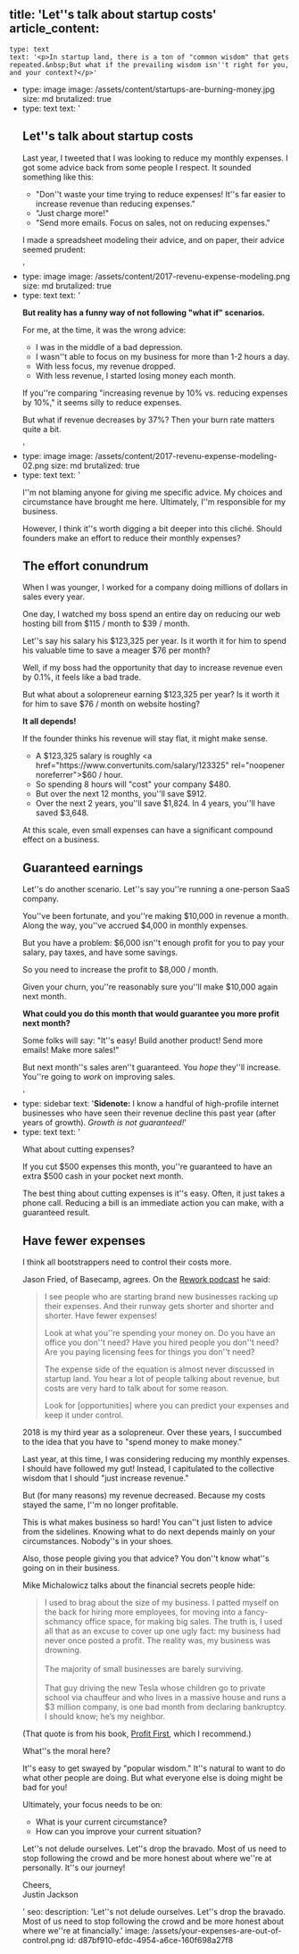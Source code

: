 title: 'Let''s talk about startup costs'
article_content:
  -
    type: text
    text: '<p>In startup land, there is a ton of "common wisdom" that gets repeated.&nbsp;But what if the prevailing wisdom isn''t right for you, and your context?</p>'
  -
    type: image
    image: /assets/content/startups-are-burning-money.jpg
    size: md
    brutalized: true
  -
    type: text
    text: '<h2>Let''s talk about startup costs</h2><p>Last year, I tweeted that I was looking to reduce my monthly expenses. I got some advice back from some people I respect. It sounded something like this:</p><ul><li>"Don''t waste your time trying to reduce expenses! It''s far easier to increase revenue than reducing expenses."</li><li>"Just charge more!"</li><li>"Send more emails. Focus on sales, not on reducing expenses."</li></ul><p>I made a spreadsheet modeling their advice, and on paper, their advice seemed prudent:</p>'
  -
    type: image
    image: /assets/content/2017-revenu-expense-modeling.png
    size: md
    brutalized: true
  -
    type: text
    text: '<p><b>But reality has a funny way of not following "what if" scenarios.</b></p><p>For me, at the time, it was the wrong advice:</p><ul><li>I was in the middle of a bad depression.</li><li>I wasn''t able to focus on my business for more than 1-2 hours a day.</li><li>With less focus, my revenue dropped.</li><li>With less revenue, I started losing money each month.</li></ul><p>If you''re comparing "increasing revenue by 10% vs. reducing expenses by 10%," it seems silly to reduce expenses.</p><p>But what if revenue decreases by 37%? Then your burn rate matters quite a bit.</p>'
  -
    type: image
    image: /assets/content/2017-revenu-expense-modeling-02.png
    size: md
    brutalized: true
  -
    type: text
    text: '<p>I''m not blaming anyone for giving me specific advice. My choices and circumstance have brought me here. Ultimately, I''m responsible for my business.</p><p>However, I think it''s worth digging a bit deeper into this cliché. Should founders make an effort to reduce their monthly expenses?</p><h2>The effort conundrum</h2><p>When I was younger, I worked for a company doing millions of dollars in sales every year.</p><p>One day, I watched my boss spend an entire day on reducing our web hosting bill from $115 / month to $39 / month.</p><p>Let''s say his salary his $123,325 per year. Is it worth it for him to spend his valuable time to save a meager $76 per month?</p><p>Well, if my boss had the opportunity that day to increase revenue even by 0.1%, it feels like a bad trade.</p><p>But what about a solopreneur earning $123,325 per year? Is it worth it for him to save $76 / month on website hosting?</p><p><b>It all depends!</b></p><p>If the founder thinks his revenue will stay flat, it might make sense.</p><ul><li>A $123,325 salary is roughly <a href="https://www.convertunits.com/salary/123325" rel="noopener noreferrer">$60 / hour</a>.</li><li>So spending 8 hours will "cost" your company $480.</li><li>But over the next 12 months, you''ll save $912.</li><li>Over the next 2 years, you''ll save $1,824. In 4 years, you''ll have saved $3,648.</li></ul><p>At this scale, even small expenses can have a significant compound effect on a business.</p><h2>Guaranteed earnings</h2><p>Let''s do another scenario. Let''s say you''re running a one-person SaaS company.</p><p>You''ve been fortunate, and you''re making $10,000 in revenue a month. Along the way, you''ve accrued $4,000 in monthly expenses.</p><p>But you have a problem: $6,000 isn''t enough profit for you to pay your salary, pay taxes, and have some savings.</p><p>So you need to increase the profit to $8,000 / month.</p><p>Given your churn, you''re reasonably sure you''ll make $10,000 again next month.</p><p><strong>What could you do this month that would guarantee you more profit next month?</strong></p><p>Some folks will say: "It''s easy! Build another product! Send more emails! Make more sales!"</p><p>But next month''s sales aren''t guaranteed. You <em>hope</em> they''ll increase. You''re going to <em>work</em> on improving sales.</p>'
  -
    type: sidebar
    text: '**Sidenote:** I know a handful of high-profile internet businesses who have seen their revenue decline this past year (after years of growth). <em>Growth is not guaranteed!</em>'
  -
    type: text
    text: '<p>What about cutting expenses?</p><p>If you cut $500 expenses this month, you''re guaranteed to have an extra $500 cash in your pocket next month.<br></p><p>The best thing about cutting expenses is it''s easy. Often, it just takes a phone call. Reducing a bill is an immediate action you can make, with a guaranteed result.</p><h2>Have fewer expenses</h2><p>I think all bootstrappers need to control their costs more.</p><p>Jason Fried, of Basecamp, agrees. On the <a href="https://rework.fm/rework-mailbag-3/">Rework podcast</a> he said:</p><blockquote><p>I see people who are starting brand new businesses racking up their expenses. And their runway gets shorter and shorter and shorter. Have fewer expenses! </p><p>Look at what you''re spending your money on. Do you have an office you don''t need? Have you hired people you don''t need? Are you paying licensing fees for things you don''t need?</p><p>The expense side of the equation is almost never discussed in startup land. You hear a lot of people talking about revenue, but costs are very hard to talk about for some reason.</p><p>Look for [opportunities] where you can predict your expenses and keep it under control.</p></blockquote><p>2018 is my third year as a solopreneur. Over these years, I succumbed to the idea that you have to "spend money to make money."</p><p>Last year, at this time, I was considering reducing my monthly expenses. I should have followed my gut! Instead, I capitulated to the collective wisdom that I should "just increase revenue."</p><p>But (for many reasons) my revenue decreased. Because my costs stayed the same, I''m no longer profitable.</p><p>This is what makes business so hard! You can''t just listen to advice from the sidelines. Knowing what to do next depends mainly on your circumstances. Nobody''s in your shoes.</p><p>Also, those people giving you that advice? You don''t know what''s going on in their business.</p><p>Mike Michalowicz talks about the financial secrets people hide:</p><blockquote><p>I used to brag about the size of my business. I patted myself on the back for hiring more employees, for moving into a fancy-schmancy office space, for making big sales. The truth is, I used all that as an excuse to cover up one ugly fact: my business had never once posted a profit. The reality was, my business was drowning.<br><br>The majority of small businesses are barely surviving.<br><br>That guy driving the new Tesla whose children go to private school via chauffeur and who lives in a massive house and runs a $3 million company, is one bad month from declaring bankruptcy. I should know; he’s my neighbor.</p></blockquote><p>(That quote is from his book, <a href="https://profitfirstbook.com/">Profit First</a>, which I recommend.)</p><p>What''s the moral here?<br></p><p>It''s easy to get swayed by "popular wisdom." It''s natural to want to do what other people are doing. But what everyone else is doing might be bad for you!</p><p>Ultimately, your focus needs to be on:</p><ul><li>What is your current circumstance?</li><li>How can you improve your current situation?</li></ul><p>Let''s not delude ourselves. Let''s drop the bravado. Most of us need to stop following the crowd and be more honest about where we''re at personally. It''s our&nbsp;journey!</p><p>Cheers,<br>Justin Jackson</p>'
seo:
  description: 'Let''s not delude ourselves. Let''s drop the bravado. Most of us need to stop following the crowd and be more honest about where we''re at financially.'
  image: /assets/your-expenses-are-out-of-control.png
id: d87bf910-efdc-4954-a6ce-160f698a27f8

